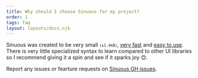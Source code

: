 ```yaml
---
title: Why should I choose Sinuous for my project?
order: 1
tags: faq
layout: layouts/docs.njk
---
```


Sinuous was created to be very small <small>`(±1.4kB)`</small>, [very fast](https://rawgit.com/krausest/js-framework-benchmark/master/webdriver-ts-results/table.html) and [easy to use](/docs/hello-world).
There is very little specialized syntax to learn compared to other UI libraries so I recommend giving it a spin and see if it sparks joy 😊.

Report any issues or fearture requests on [Sinuous GH issues](https://github.com/luwes/sinuous/issues).
